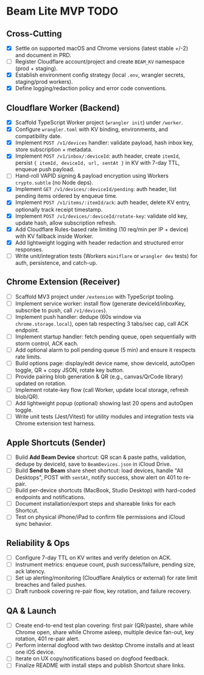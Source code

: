 # Beam Lite MVP TODO

## Cross-Cutting
- [x] Settle on supported macOS and Chrome versions (latest stable +/-2) and document in PRD.
- [ ] Register Cloudflare account/project and create `BEAM_KV` namespace (prod + staging).
- [x] Establish environment config strategy (local `.env`, wrangler secrets, staging/prod workers).
- [x] Define logging/redaction policy and error code conventions.

## Cloudflare Worker (Backend)
- [x] Scaffold TypeScript Worker project (`wrangler init`) under `/worker`.
- [x] Configure `wrangler.toml` with KV binding, environments, and compatibility date.
- [x] Implement `POST /v1/devices` handler: validate payload, hash inbox key, store subscription + metadata.
- [x] Implement `POST /v1/inbox/:deviceId`: auth header, create `itemId`, persist `{ itemId, deviceId, url, sentAt }` in KV with 7-day TTL, enqueue push payload.
- [ ] Hand-roll VAPID signing & payload encryption using Workers `crypto.subtle` (no Node deps).
- [x] Implement `GET /v1/devices/:deviceId/pending`: auth header, list pending items ordered by enqueue time.
- [x] Implement `POST /v1/items/:itemId/ack`: auth header, delete KV entry, optionally track receipt timestamp.
- [x] Implement `POST /v1/devices/:deviceId/rotate-key`: validate old key, update hash, allow subscription refresh.
- [x] Add Cloudflare Rules-based rate limiting (10 req/min per IP + device) with KV fallback inside Worker.
- [x] Add lightweight logging with header redaction and structured error responses.
- [ ] Write unit/integration tests (Workers `miniflare` or `wrangler dev` tests) for auth, persistence, and catch-up.

## Chrome Extension (Receiver)
- [ ] Scaffold MV3 project under `/extension` with TypeScript tooling.
- [ ] Implement service worker: install flow (generate deviceId/inboxKey, subscribe to push, call `/v1/devices`).
- [ ] Implement push handler: dedupe (60s window via `chrome.storage.local`), open tab respecting 3 tabs/sec cap, call ACK endpoint.
- [ ] Implement startup handler: fetch pending queue, open sequentially with storm control, ACK each.
- [ ] Add optional alarm to poll pending queue (5 min) and ensure it respects rate limits.
- [ ] Build options page: display/edit device name, show deviceId, autoOpen toggle, QR + copy JSON, rotate key button.
- [ ] Provide pairing blob generation & QR (e.g., canvas/QrCode library) updated on rotation.
- [ ] Implement rotate-key flow (call Worker, update local storage, refresh blob/QR).
- [ ] Add lightweight popup (optional) showing last 20 opens and autoOpen toggle.
- [ ] Write unit tests (Jest/Vitest) for utility modules and integration tests via Chrome extension test harness.

## Apple Shortcuts (Sender)
- [ ] Build **Add Beam Device** shortcut: QR scan & paste paths, validation, dedupe by deviceId, save to `BeamDevices.json` in iCloud Drive.
- [ ] Build **Send to Beam** share sheet shortcut: load devices, handle "All Desktops", POST with `sentAt`, notify success, show alert on 401 to re-pair.
- [ ] Build per-device shortcuts (MacBook, Studio Desktop) with hard-coded endpoints and notifications.
- [ ] Document installation/export steps and shareable links for each Shortcut.
- [ ] Test on physical iPhone/iPad to confirm file permissions and iCloud sync behavior.

## Reliability & Ops
- [ ] Configure 7-day TTL on KV writes and verify deletion on ACK.
- [ ] Instrument metrics: enqueue count, push success/failure, pending size, ack latency.
- [ ] Set up alerting/monitoring (Cloudflare Analytics or external) for rate limit breaches and failed pushes.
- [ ] Draft runbook covering re-pair flow, key rotation, and failure recovery.

## QA & Launch
- [ ] Create end-to-end test plan covering: first pair (QR/paste), share while Chrome open, share while Chrome asleep, multiple device fan-out, key rotation, 401 re-pair alert.
- [ ] Perform internal dogfood with two desktop Chrome installs and at least one iOS device.
- [ ] Iterate on UX copy/notifications based on dogfood feedback.
- [ ] Finalize README with install steps and publish Shortcut share links.
